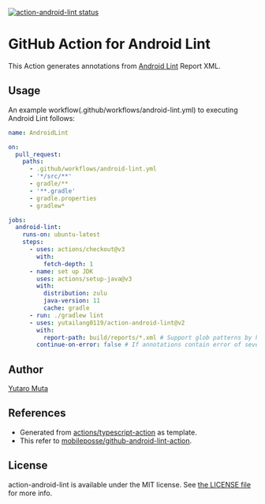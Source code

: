 <a href="https://github.com/yutailang0119/action-android-lint/actions"><img alt="action-android-lint status" src="https://github.com/yutailang0119/action-android-lint/workflows/build-test/badge.svg"></a>

# GitHub Action for Android Lint

This Action generates annotations from [Android Lint](https://developer.android.com/studio/write/lint) Report XML.

## Usage

An example workflow(.github/workflows/android-lint.yml) to executing Android Lint follows:

```yml
name: AndroidLint

on:
  pull_request:
    paths:
      - .github/workflows/android-lint.yml
      - '*/src/**'
      - gradle/**
      - '**.gradle'
      - gradle.properties
      - gradlew*

jobs:
  android-lint:
    runs-on: ubuntu-latest
    steps:
      - uses: actions/checkout@v3
        with:
          fetch-depth: 1
      - name: set up JDK
        uses: actions/setup-java@v3
        with:
          distribution: zulu
          java-version: 11
          cache: gradle
      - run: ./gradlew lint
      - uses: yutailang0119/action-android-lint@v2
        with:
          report-path: build/reports/*.xml # Support glob patterns by https://www.npmjs.com/package/@actions/glob
        continue-on-error: false # If annotations contain error of severity, action-android-lint exit 1.
```

## Author

[Yutaro Muta](https://github.com/yutailang0119)

## References

- Generated from [actions/typescript-action](https://github.com/actions/typescript-action) as template.
- This refer to [mobileposse/github-android-lint-action](https://github.com/mobileposse/github-android-lint-action).

## License

action-android-lint is available under the MIT license. See [the LICENSE file](./LICENSE) for more info.
